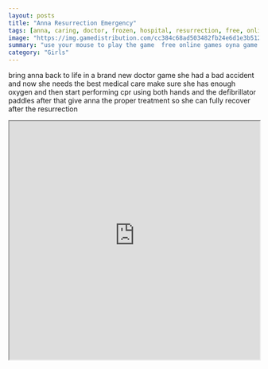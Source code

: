 ```yaml
---
layout: posts
title: "Anna Resurrection Emergency"
tags: [anna, caring, doctor, frozen, hospital, resurrection, free, online, games, oyna, game, free, games, play, play, games]
image: "https://img.gamedistribution.com/cc384c68ad503482fb24e6d1e3b512ae.jpg"
summary: "use your mouse to play the game  free online games oyna game free games play play games"
category: "Girls"
---
```


bring anna back to life in a brand new doctor game she had a bad accident and now she needs the best medical care make sure she has enough oxygen and then start performing cpr using both hands and the defibrillator paddles after that give anna the proper treatment so she can fully recover after the resurrection

<iframe width="100%" height="480px;" src="https://flash.gamedistribution.com?game=cc384c68ad503482fb24e6d1e3b512ae"></iframe>